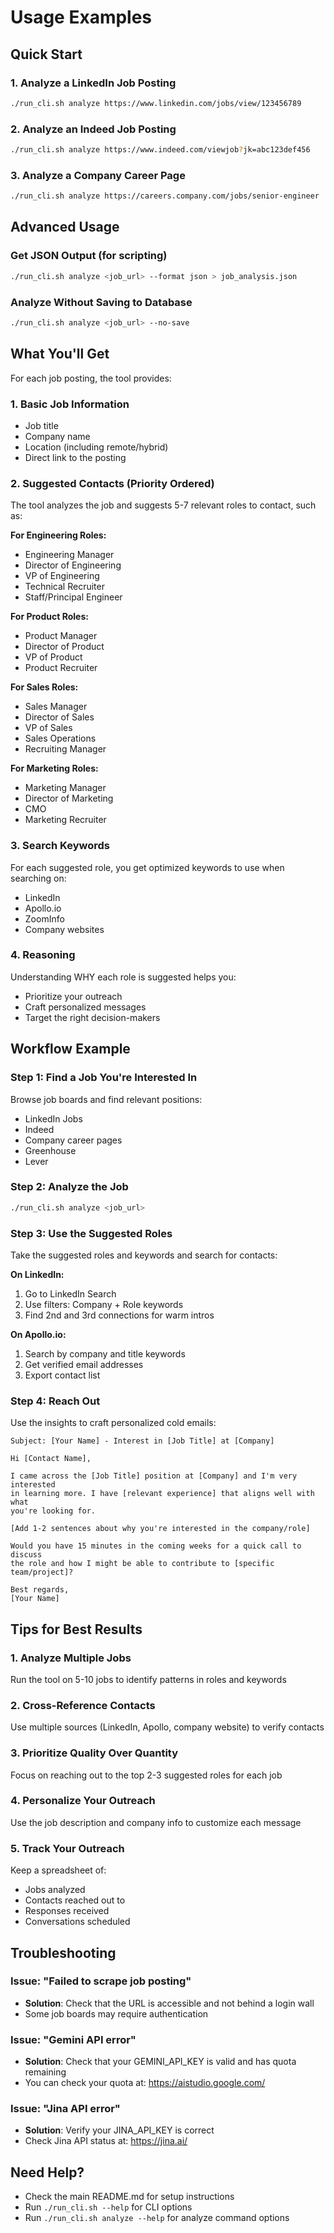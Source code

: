 # Usage Examples

## Quick Start

### 1. Analyze a LinkedIn Job Posting

```bash
./run_cli.sh analyze https://www.linkedin.com/jobs/view/123456789
```

### 2. Analyze an Indeed Job Posting

```bash
./run_cli.sh analyze https://www.indeed.com/viewjob?jk=abc123def456
```

### 3. Analyze a Company Career Page

```bash
./run_cli.sh analyze https://careers.company.com/jobs/senior-engineer
```

## Advanced Usage

### Get JSON Output (for scripting)

```bash
./run_cli.sh analyze <job_url> --format json > job_analysis.json
```

### Analyze Without Saving to Database

```bash
./run_cli.sh analyze <job_url> --no-save
```

## What You'll Get

For each job posting, the tool provides:

### 1. Basic Job Information
- Job title
- Company name
- Location (including remote/hybrid)
- Direct link to the posting

### 2. Suggested Contacts (Priority Ordered)

The tool analyzes the job and suggests 5-7 relevant roles to contact, such as:

**For Engineering Roles:**
- Engineering Manager
- Director of Engineering
- VP of Engineering
- Technical Recruiter
- Staff/Principal Engineer

**For Product Roles:**
- Product Manager
- Director of Product
- VP of Product
- Product Recruiter

**For Sales Roles:**
- Sales Manager
- Director of Sales
- VP of Sales
- Sales Operations
- Recruiting Manager

**For Marketing Roles:**
- Marketing Manager
- Director of Marketing
- CMO
- Marketing Recruiter

### 3. Search Keywords

For each suggested role, you get optimized keywords to use when searching on:
- LinkedIn
- Apollo.io
- ZoomInfo
- Company websites

### 4. Reasoning

Understanding WHY each role is suggested helps you:
- Prioritize your outreach
- Craft personalized messages
- Target the right decision-makers

## Workflow Example

### Step 1: Find a Job You're Interested In

Browse job boards and find relevant positions:
- LinkedIn Jobs
- Indeed
- Company career pages
- Greenhouse
- Lever

### Step 2: Analyze the Job

```bash
./run_cli.sh analyze <job_url>
```

### Step 3: Use the Suggested Roles

Take the suggested roles and keywords and search for contacts:

**On LinkedIn:**
1. Go to LinkedIn Search
2. Use filters: Company + Role keywords
3. Find 2nd and 3rd connections for warm intros

**On Apollo.io:**
1. Search by company and title keywords
2. Get verified email addresses
3. Export contact list

### Step 4: Reach Out

Use the insights to craft personalized cold emails:

```
Subject: [Your Name] - Interest in [Job Title] at [Company]

Hi [Contact Name],

I came across the [Job Title] position at [Company] and I'm very interested
in learning more. I have [relevant experience] that aligns well with what
you're looking for.

[Add 1-2 sentences about why you're interested in the company/role]

Would you have 15 minutes in the coming weeks for a quick call to discuss
the role and how I might be able to contribute to [specific team/project]?

Best regards,
[Your Name]
```

## Tips for Best Results

### 1. Analyze Multiple Jobs
Run the tool on 5-10 jobs to identify patterns in roles and keywords

### 2. Cross-Reference Contacts
Use multiple sources (LinkedIn, Apollo, company website) to verify contacts

### 3. Prioritize Quality Over Quantity
Focus on reaching out to the top 2-3 suggested roles for each job

### 4. Personalize Your Outreach
Use the job description and company info to customize each message

### 5. Track Your Outreach
Keep a spreadsheet of:
- Jobs analyzed
- Contacts reached out to
- Responses received
- Conversations scheduled

## Troubleshooting

### Issue: "Failed to scrape job posting"
- **Solution**: Check that the URL is accessible and not behind a login wall
- Some job boards may require authentication

### Issue: "Gemini API error"
- **Solution**: Check that your GEMINI_API_KEY is valid and has quota remaining
- You can check your quota at: https://aistudio.google.com/

### Issue: "Jina API error"
- **Solution**: Verify your JINA_API_KEY is correct
- Check Jina API status at: https://jina.ai/

## Need Help?

- Check the main README.md for setup instructions
- Run `./run_cli.sh --help` for CLI options
- Run `./run_cli.sh analyze --help` for analyze command options
